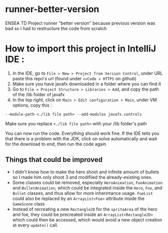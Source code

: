 # runner-better-version
ENSEA TD Project runner
"better version" because previous version was bad so i had to restructure the code from scratch

# How to import this project in IntelliJ IDE :

1. In the IDE, go to `File > New > Project from Version Control`, under URL paste this repo's url (found under `<>Code > HTTPS` on github)
2. Make sure you have javafx downloaded in a folder where you can find it
3. Go to `File > Project Structure > Libraries > Add`, and copy the path of the /lib folder of javafx
4. In the top right, click on `Main > Edit configuration > Main`, under VM options, copy this :
```
--module-path <./lib file path> --add-modules javafx.controls
```
Make sure you replace `<./lib file path>` with your /lib folder's path

You can now run the code. Everything should work fine.
If the IDE tells you that there is a problem with the JDK, click on solve automatically and wait for the download to end, then run the code again

## Things that could be improved
- I didn't know how to make the hero shoot and infinite amount of bullets so I made him only shoot 3 and modifiied the already-existing ones.
- Some classes could be removed, especially `HeroAnimation`, `FoeAnimation` and `BulletAnimation`, which could be integrated inside the `Hero`, `Foe`, and `Bullet` classes, and thus allow for more inherintance usage.
`FoeList` could also be replaced by an `ArrayList<Foe>` attribute inside the `GameScene` class
- Instead of recreating a new `Rectangle2D` for the `spriteArea` of the hero and foe, they could be precreated inside an `ArrayList<Rectangle2D>` which could then be accessed, which would avoid a new object creation at every `update()` call.
